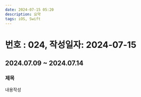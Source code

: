 ```yaml
---
date: 2024-07-15 05:20
description: 요약
tags: iOS, Swift
---
```

# 번호 : 024, 작성일자: 2024-07-15
## 2024.07.09 ~ 2024.07.14
### 제목
내용작성
